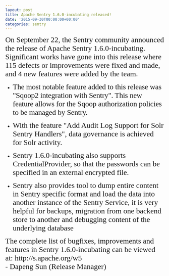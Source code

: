 ```yaml
---
layout: post
title: Apache Sentry 1.6.0-incubating released!
date: '2015-09-30T00:00:00+00:00'
categories: sentry
---
```

<p> </p> 
  <p style="text-align: start;"><font size="5" face="times new roman, times, serif"><span style="font-weight: normal;">On September 22, the Sentry community announced the release of Apache Sentry 1.6.0-incubating. Significant works have gone into this release where 115 defects or improvements were fixed and made, and 4 new features were added by the team.</span></font> </p>
  <ul> 
    <li><span style="letter-spacing: -0.018em;"><font size="5" face="times new roman, times, serif">The most notable feature added to this release was &quot;Sqoop2 integration with Sentry&quot;. This new feature allows for the Sqoop authorization policies to be managed by Sentry.</font></span></li> 
  </ul> 
  <ul> 
    <li><font size="5" face="times new roman, times, serif">With the feature &quot;Add Audit Log Support for Solr Sentry Handlers&quot;, data governance is achieved for Solr activity. </font></li> 
  </ul> 
  <ul> 
    <li><font size="5" face="times new roman, times, serif">Sentry 1.6.0-incubating also supports CredentialProvider, so that the passwords can be specified in an external encrypted file. </font></li> 
  </ul> 
  <ul> 
    <li><font size="5" face="times new roman, times, serif">Sentry also provides tool to dump entire content in Sentry specific format and load the data into another instance of the Sentry Service, it is very helpful for backups, migration from one backend store to another and debugging content of the underlying database</font></li> 
  </ul><font face="times new roman, times, serif"><font size="5"><span style="text-align: start;">The complete list of bugfixes, improvements and features in Sentry 1.6.0-incubating can be viewed at: http://s.apache.org/w5<br /></span></font></font><font face="times new roman, times, serif"><font size="5">- Dapeng Sun (Release Manager) </font></font> 
  <p>&nbsp;</p> 
  <p> </p> 
  <p> </p> 
  <p><font face="georgia, times new roman, times, serif" size="5"> </font></p> 
  <p> </p> 
  <div> 
    <div style="text-align: justify;"> 
      <p style="font-family: 'Lucida Grande', lucida, Geneva, Arial, sans-serif; font-size: 14.4px; text-align: start;"> </p> 
    </div> 
  </div> 
  <div> 
    <p> </p> 
  </div>
